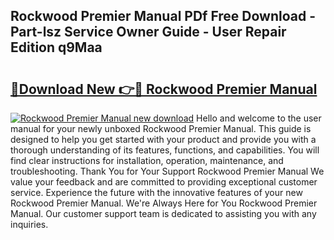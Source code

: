 ## Rockwood Premier Manual PDf Free Download - Part-lsz Service Owner Guide - User Repair Edition q9Maa

# <h2><a href="http://bc54632.oget.top/?id=Rockwood+Premier+Manual">🔗Download New 👉🔴 Rockwood Premier Manual</a></h2>

[![Rockwood Premier Manual new download](https://i.imgur.com/5g1atiW.png)](http://bc54632.oget.top/?id=Rockwood+Premier+Manual)
Hello and welcome to the user manual for your newly unboxed Rockwood Premier Manual. This guide is designed to help you get started with your product and provide you with a thorough understanding of its features, functions, and capabilities. You will find clear instructions for installation, operation, maintenance, and troubleshooting. Thank You for Your Support Rockwood Premier Manual We value your feedback and are committed to providing exceptional customer service. Experience the future with the innovative features of your new Rockwood Premier Manual. We're Always Here for You Rockwood Premier Manual. Our customer support team is dedicated to assisting you with any inquiries.
